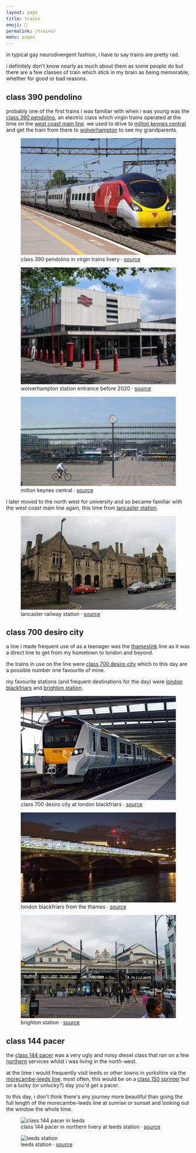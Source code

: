 ```yaml
---
layout: page
title: trains
emoji: 🚅
permalink: /trains/
menu: pages
---
```

in typical gay neurodivergent fashion, i have to say trains are pretty rad.

i definitely don't know nearly as much about them as some people do but there are a few classes of train which stick in my brain as being memorable, whether for good or bad reasons.

## class 390 pendolino
probably one of the first trains i was familiar with when i was young was the [class 390 pendolino](https://en.wikipedia.org/wiki/British_Rail_Class_390), an electric class which virgin trains operated at the time on the [west coast main line](https://en.wikipedia.org/wiki/West_Coast_Main_Line). we used to drive to [milton keynes central](https://en.wikipedia.org/wiki/Milton_Keynes_Central_railway_station) and get the train from there to [wolverhampton](https://en.wikipedia.org/wiki/Wolverhampton_railway_station) to see my grandparents.

<figure markdown="0">
    <img src="/assets/images/390_pendolino_virgin_northampton.jpg" alt="class 390 pendolino in virgin trains livery">
    <figcaption>class 390 pendolino in virgin trains livery · <a href="https://commons.wikimedia.org/wiki/File:Half_of_a_Class_390_in_new_livery.jpg" target="_blank" rel="noreferrer noopener">source</a></figcaption>
</figure>

<figure markdown="0">
    <img src="/assets/images/wolverhampton_station_entrance.jpg" alt="wolverhampton station entrance (before 2020)">
    <figcaption>wolverhampton station entrance before 2020 · <a href="https://commons.wikimedia.org/wiki/File:Wolverhampton_station_entrance.jpg" target="_blank" rel="noreferrer noopener">source</a></figcaption>
</figure>

<figure markdown="0">
    <img src="/assets/images/milton_keynes_central.jpg" alt="milton keynes central">
    <figcaption>milton keynes central · <a href="https://commons.wikimedia.org/wiki/File:MiltonKeynesCentral-StationSquare.jpg" target="_blank" rel="noreferrer noopener">source</a></figcaption>
</figure>

i later moved to the north west for university and so became familiar with the west coast main line again, this time from <a href="https://en.wikipedia.org/wiki/Lancaster_railway_station" target="_blank" rel="noreferrer noopener">lancaster station</a>.

<figure markdown="0">
    <img src="/assets/images/lancaster_railway_station.jpg" alt="lancaster railway station">
    <figcaption>lancaster railway station · <a href="https://commons.wikimedia.org/wiki/File:2015_at_Lancaster_station_-_main_building.JPG" target="_blank" rel="noreferrer noopener">source</a></figcaption>
</figure>

## class 700 desiro city
a line i made frequent use of as a teenager was the [thameslink](https://en.wikipedia.org/wiki/Thameslink) line as it was a direct line to get from my hometown to london and beyond.

the trains in use on the line were [class 700 desiro city](https://en.wikipedia.org/wiki/British_Rail_Class_700) which to this day are a possible number one favourite of mine.

my favourite stations (and frequent destinations for the day) were [london blackfriars](https://en.wikipedia.org/wiki/Blackfriars_station) and [brighton station](https://en.wikipedia.org/wiki/Brighton_railway_station).

<figure markdown="0">
    <img src="/assets/images/700_desiro_city.jpg" alt="class 700 desiro city at london blackfriars">
    <figcaption>class 700 desiro city at london blackfriars · <a href="https://commons.wikimedia.org/wiki/File:700110_-_London_Blackfriars_3T13.JPG" target="_blank" rel="noreferrer noopener">source</a></figcaption>
</figure>

<figure markdown="0">
    <img src="/assets/images/london_blackfriars.jpg" alt="london blackfriars">
    <figcaption>london blackfriars from the thames · <a href="https://commons.wikimedia.org/wiki/File:London_Blackfriars_from_the_Thames_2015.jpg" target="_blank" rel="noreferrer noopener">source</a></figcaption>
</figure>

<figure markdown="0">
    <img src="/assets/images/brighton_station.jpg" alt="brighton station">
    <figcaption>brighton station · <a href="https://commons.wikimedia.org/wiki/File:Brighton_-_Queen%27s_Road_-_View_North_on_Brighton_Rail.jpg" target="_blank" rel="noreferrer noopener">source</a></figcaption>
</figure>

## class 144 pacer
the [class 144 pacer](https://en.wikipedia.org/wiki/British_Rail_Class_144) was a very ugly and noisy diesel class that ran on a few [northern](https://en.wikipedia.org/wiki/Arriva_Rail_North) services whilst i was living in the north-west.

at the time i would frequently visit leeds or other towns in yorkshire via the [morecambe-leeds line](https://en.wikipedia.org/wiki/Leeds%E2%80%93Morecambe_line). most often, this would be on a [class 150 sprinter](https://en.wikipedia.org/wiki/British_Rail_Class_150) but on a lucky (or unlucky?) day you'd get a pacer.

to this day, i don't think there's any journey more beautiful than going the full length of the morecambe-leeds line at sunrise or sunset and looking out the window the whole time.

<figure markdown="0">
    <img src="{% link /assets/images/144_pacer_leeds.jpg %}" alt="class 144 pacer in leeds">
    <figcaption>class 144 pacer in northern livery at leeds station · <a href="https://commons.wikimedia.org/wiki/File:144013_at_Leeds.jpg" target="_blank" rel="noreferrer noopener">source</a></figcaption>
</figure>

<figure markdown="0">
    <img src="{% link /assets/images/leeds_city_station.jpg %}" alt="leeds station">
    <figcaption>leeds station · <a href="https://commons.wikimedia.org/wiki/File:Leeds_city_railway_station.jpg" target="_blank" rel="noreferrer noopener">source</a></figcaption>
</figure>